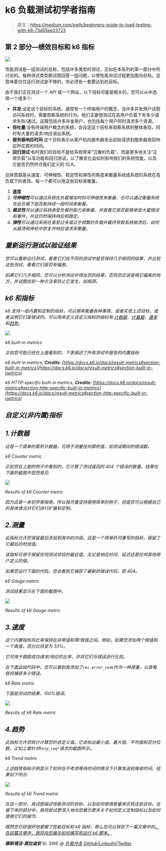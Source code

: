 # k6 负载测试初学者指南

> 原文：<https://medium.com/swlh/beginners-guide-to-load-testing-with-k6-73d55ee23723>

## 第 2 部分—绩效目标和 k6 指标

![](img/6098a40514c30b2b77338671d1f279da.png)

性能测试是一组测试的总称，包括许多类型的测试，正如在本系列的第一部分中所讨论的。每种测试类型都试图回答一组问题，以使性能测试过程更加面向目标。这意味着仅仅运行测试是不够的，你必须有一套要达到的目标。

由于我们正在测试一个 API 或一个网站，以下目标可能是相关的，您可以从中选择一个或多个:

*   **并发**:设定这个目标的系统，通常有一个终端用户的概念，当许多并发用户试图访问系统时，需要观察系统的行为。他们主要想测试在高用户负载下有多少请求失败/通过。这既包括许多并发用户，也包括每个用户同时请求多个资源。
*   **吞吐量**:没有终端用户概念的系统，会设定这个目标来观察系统的整体表现，同时有大量的请求/响应进出系统。
*   **服务器响应时间**:这个目标表示从客户机向服务器发出初始请求到服务器发回响应所花费的时间。
*   **回归测试**:有时我们的目标不是给系统带来“沉重的负载”，而是更多地关注“正常负载”以及功能和回归测试，以了解变化会如何影响我们的系统性能，以及它是否仍然符合我们定义的 SLA。

总体思路是从速度、可伸缩性、稳定性和弹性的角度来衡量系统或系统的系统在高负载下的表现。每一个都可以用这些目标来衡量。

1.  **速度**
2.  ***可伸缩性**可以通过系统在负载增加时的可伸缩性来衡量，也可以通过衡量系统在此负载下是否能持续一段时间来衡量。*
3.  ***稳定性**可以通过系统承受负载的能力来衡量，并查看它是否能够承受大量错误和事件，并且仍然保持响应和稳定。*
4.  ***弹性**可以通过系统在承受过多或过于频繁的负载并最终导致系统崩溃后，如何从崩溃和停机中恢复并响应请求来衡量。*

## *重新运行测试以验证结果*

*您可以重新运行测试，看看它们在不同的测试中是否保持几乎相同的结果，并比较这些测试，看看它们是否有偏差。*

*如果它们几乎相同，您可以分析测试并得出您的结果，否则您应该查明它偏离的地方，并试图找到一种方法来防止它发生，如瓶颈。*

## ***k6 和指标***

*k6 支持一组内置和定制的指标，可以用来衡量各种事情，或者实现上述目标，或者证明它们是错误的。可以用来定义自定义指标的指标有:[计数器](https://docs.k6.io/docs/counter-k6metrics)、[计量器](https://docs.k6.io/docs/gauge-k6metrics)、[速率](https://docs.k6.io/docs/rate-k6metrics)和[趋势](https://docs.k6.io/docs/trend-k6metrics)。*

*![](img/12f5ce88dd2eda259b1808a22e15ee0c.png)*

*k6 built-in metrics*

*正如您可能已经在上面看到的，下表描述了所有测试中报告的内置指标:*

*k6 built-in metrics, **Credits**: [https://docs.k6.io/docs/result-metrics#section-built-in-metrics](https://docs.k6.io/docs/result-metrics#section-built-in-metrics)*

*k6 HTTP-specific built-in metrics, **Credits**: [https://docs.k6.io/docs/result-metrics#section-http-specific-built-in-metrics](https://docs.k6.io/docs/result-metrics#section-http-specific-built-in-metrics)*

## *自定义(非内置)指标*

## *1.计数器*

*这是一个简单的累积计数器，可用于测量任何累积值，如测试期间的错误数。*

*k6 Counter metric*

*正如您在上面的例子中看到的，它计算了测试返回的 404 个错误的数量。结果在下面的截图中显而易见:*

*![](img/47345b06e703feab21cab81d3654af38.png)*

*Results of k6 Counter metric*

*因为这是一本初学者指南，所以我尽量坚持使用简单的例子，但是您可以根据自己的具体情况对它们进行扩展和定制。*

## *2.测量*

*此指标允许您保留最后添加到其中的内容。这是一个简单的可重写的指标，保留了它最后的附加值。*

*该指标可用于保留任何测试项目的最后值，无论是响应时间、延迟还是任何其他用户定义的值。*

*如果您运行下面的代码，您会看到它捕获了最新的错误代码，即 404。*

*k6 Gauge metric*

*测试结果显示在下面的截图中。*

*![](img/09136c18d36079428a502e711260ca30.png)*

*Results of k6 Gauge metric*

## *3.速度*

*这个内置指标将比率保持在非零值和零/假值之间。例如，如果您添加两个假值和一个真值，百分比将变为 33%。*

*它可用于跟踪成功请求/响应的比率，并将它们与错误进行比较。*

*在下面这段代码中，您可以看到我添加了`res.error_code`作为一种度量，以查看我将捕获多少错误。*

*k6 Rate metric*

*下面是测试的结果，100%错误。*

*![](img/6ed212717a1052c8b88be94a253014c4.png)*

*Results of k6 Rate metric*

## *4.趋势*

*此指标允许您统计计算您的自定义值。它会给出最小值、最大值、平均值和百分位数，正如上面针对`http_req*`请求的截图所示。*

*k6 Trend metric*

*上述趋势指标示例显示了如何在不考虑等待时间的情况下计算发送和接收时间。结果如下所示:*

*![](img/e7ee43eada55ad4fedcce858775d9797.png)*

*Results of k6 Trend metric*

*在这一部分，我试图描述性能测试的目标，以及如何使用度量来实现这些目标。在接下来的部分中，我将尝试更深入地向您展示更多关于如何定义定制指标以及如何使用它们的细节。*

*既然您已经很好地掌握了性能目标和 k6 指标，那么您可以转到下一篇文章中的[，在这篇文章中，我将向您展示如何编写和运行 k6 脚本。](/swlh/beginners-guide-to-load-testing-with-k6-ff155885b6db)*

***穆斯塔法·莫拉迪安**
Sr. SWE @ [负载冲击](https://medium.com/u/7df2fe2c0bfd?source=post_page-----73d55ee23723--------------------------------)
[GitHub](http://github.com/mostafa)|[LinkedIn](https://www.linkedin.com/in/mostafa-moradian/)|[Twitter](https://twitter.com/MosiMoradian)*
